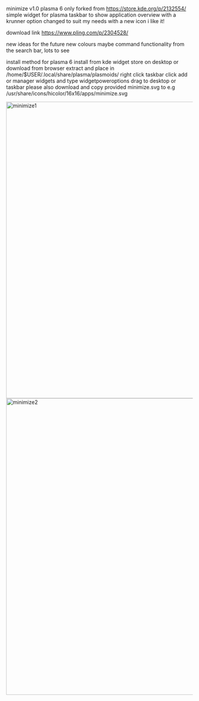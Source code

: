 minimize v1.0 plasma 6 only
forked from https://store.kde.org/p/2132554/
simple widget for plasma taskbar to show application overview with a krunner option
changed to suit my needs with a new icon i like it!

download link https://www.pling.com/p/2304528/

new ideas for the future 
new colours maybe command functionality from the search bar, lots to see 


install method for plasma 6
install from kde widget store on desktop or download from browser extract and place in /home/$USER/.local/share/plasma/plasmoids/
right click taskbar click add or manager widgets and type widgetpoweroptions drag to desktop or taskbar
please also download and copy provided minimize.svg to e.g /usr/share/icons/hicolor/16x16/apps/minimize.svg

<img width="1280" height="800" alt="minimize1" src="https://github.com/user-attachments/assets/c9519219-2663-45a0-bbd3-ed104c0b044e" />

<img width="1280" height="800" alt="minimize2" src="https://github.com/user-attachments/assets/83f85f06-c3c3-4d1f-99db-43ed83b7d647" />
